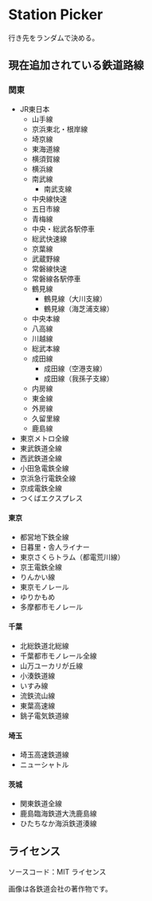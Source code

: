 # Station Picker

行き先をランダムで決める。

## 現在追加されている鉄道路線

### 関東

- JR東日本
  - 山手線
  - 京浜東北・根岸線
  - 埼京線
  - 東海道線
  - 横須賀線
  - 横浜線
  - 南武線
    - 南武支線
  - 中央線快速
  - 五日市線
  - 青梅線
  - 中央・総武各駅停車
  - 総武快速線
  - 京葉線
  - 武蔵野線
  - 常磐線快速
  - 常磐線各駅停車
  - 鶴見線
    - 鶴見線（大川支線）
    - 鶴見線（海芝浦支線）
  - 中央本線
  - 八高線
  - 川越線
  - 総武本線
  - 成田線
    - 成田線（空港支線）
    - 成田線（我孫子支線）
  - 内房線
  - 東金線
  - 外房線
  - 久留里線
  - 鹿島線
- 東京メトロ全線
- 東武鉄道全線
- 西武鉄道全線
- 小田急電鉄全線
- 京浜急行電鉄全線
- 京成電鉄全線
- つくばエクスプレス

#### 東京

- 都営地下鉄全線
- 日暮里・舎人ライナー
- 東京さくらトラム（都電荒川線）
- 京王電鉄全線
- りんかい線
- 東京モノレール
- ゆりかもめ
- 多摩都市モノレール

#### 千葉

- 北総鉄道北総線
- 千葉都市モノレール全線
- 山万ユーカリが丘線
- 小湊鉄道線
- いすみ線
- 流鉄流山線
- 東葉高速線
- 銚子電気鉄道線

#### 埼玉

- 埼玉高速鉄道線
- ニューシャトル

#### 茨城

- 関東鉄道全線
- 鹿島臨海鉄道大洗鹿島線
- ひたちなか海浜鉄道湊線

## ライセンス

ソースコード：MIT ライセンス

画像は各鉄道会社の著作物です。

